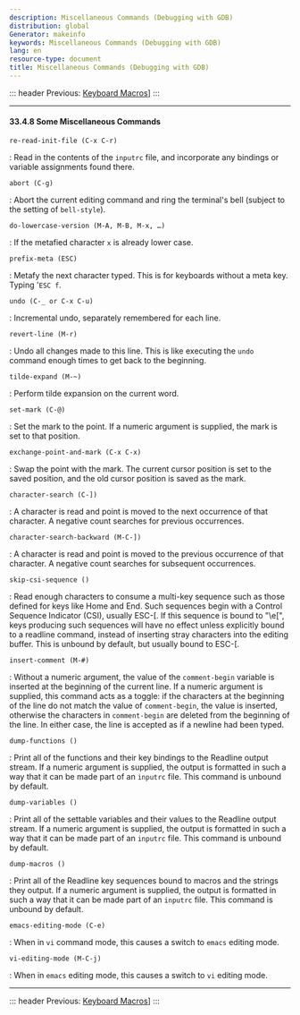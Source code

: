 ```yaml
---
description: Miscellaneous Commands (Debugging with GDB)
distribution: global
Generator: makeinfo
keywords: Miscellaneous Commands (Debugging with GDB)
lang: en
resource-type: document
title: Miscellaneous Commands (Debugging with GDB)
---
```

::: header
Previous: [Keyboard Macros](Keyboard-Macros.html#Keyboard-Macros)]
:::

---

#### 33.4.8 Some Miscellaneous Commands

`re-read-init-file (C-x C-r)`

:   Read in the contents of the `inputrc` file, and incorporate any bindings or variable assignments found there.

`abort (C-g)`

:   Abort the current editing command and ring the terminal's bell (subject to the setting of `bell-style`).

`do-lowercase-version (M-A, M-B, M-x, …)`

:   If the metafied character `x` is already lower case.

`prefix-meta (ESC)`

:   Metafy the next character typed. This is for keyboards without a meta key. Typing '`ESC f`.

`undo (C-_ or C-x C-u)`

:   Incremental undo, separately remembered for each line.

`revert-line (M-r)`

:   Undo all changes made to this line. This is like executing the `undo` command enough times to get back to the beginning.

`tilde-expand (M-~)`

:   Perform tilde expansion on the current word.

`set-mark (C-@)`

:   Set the mark to the point. If a numeric argument is supplied, the mark is set to that position.

`exchange-point-and-mark (C-x C-x)`

:   Swap the point with the mark. The current cursor position is set to the saved position, and the old cursor position is saved as the mark.

`character-search (C-])`

:   A character is read and point is moved to the next occurrence of that character. A negative count searches for previous occurrences.

`character-search-backward (M-C-])`

:   A character is read and point is moved to the previous occurrence of that character. A negative count searches for subsequent occurrences.

`skip-csi-sequence ()`

:   Read enough characters to consume a multi-key sequence such as those defined for keys like Home and End. Such sequences begin with a Control Sequence Indicator (CSI), usually ESC-\[. If this sequence is bound to \"\\e\[\", keys producing such sequences will have no effect unless explicitly bound to a readline command, instead of inserting stray characters into the editing buffer. This is unbound by default, but usually bound to ESC-\[.

`insert-comment (M-#)`

:   Without a numeric argument, the value of the `comment-begin` variable is inserted at the beginning of the current line. If a numeric argument is supplied, this command acts as a toggle: if the characters at the beginning of the line do not match the value of `comment-begin`, the value is inserted, otherwise the characters in `comment-begin` are deleted from the beginning of the line. In either case, the line is accepted as if a newline had been typed.

`dump-functions ()`

:   Print all of the functions and their key bindings to the Readline output stream. If a numeric argument is supplied, the output is formatted in such a way that it can be made part of an `inputrc` file. This command is unbound by default.

`dump-variables ()`

:   Print all of the settable variables and their values to the Readline output stream. If a numeric argument is supplied, the output is formatted in such a way that it can be made part of an `inputrc` file. This command is unbound by default.

`dump-macros ()`

:   Print all of the Readline key sequences bound to macros and the strings they output. If a numeric argument is supplied, the output is formatted in such a way that it can be made part of an `inputrc` file. This command is unbound by default.

`emacs-editing-mode (C-e)`

:   When in `vi` command mode, this causes a switch to `emacs` editing mode.

`vi-editing-mode (M-C-j)`

:   When in `emacs` editing mode, this causes a switch to `vi` editing mode.

---

::: header
Previous: [Keyboard Macros](Keyboard-Macros.html#Keyboard-Macros)]
:::
